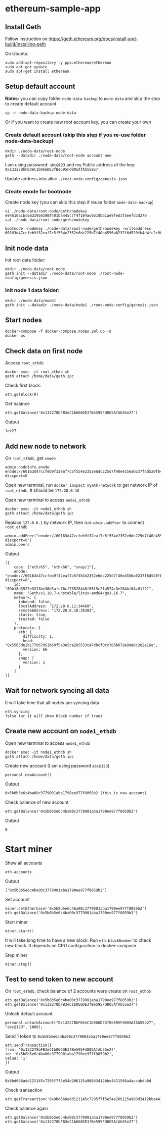 # ethereum-sample-app

## Install Geth

Follow instruction on https://geth.ethereum.org/docs/install-and-build/installing-geth

On Ubuntu:

```
sudo add-apt-repository -y ppa:ethereum/ethereum
sudo apt-get update
sudo apt-get install ethereum
```

## Setup default account

**Notes:** you can copy folder `node-data-backup` to `node-data` and skip the step to create default account

```
cp -r node-data-backup node-data
```

Or if you want to create new root account key, you can create your own

### Create default account (skip this step if you re-use folder node-data-backup)

```
mkdir ./node-data/root-node
geth --datadir ./node-data/root-node account new
```

I am using password: `abc@123` and my Public address of the key: `0x132278bFB3eC1b066DE3fBe595Fd805AfAb55e27`

Update address into alloc `./root-node-config/genesis.json`

### Create enode for bootnode

Create node key (you can skip this step if reuse folder `node-data-backup`)

```
vi ./node-data/root-node/geth/nodekey
e94610acbc6831950198f401ba445c7f4f194ac6810b61ae9fed3faeefd3d270
cat ./node-data/root-node/geth/nodekey
```

```
bootnode -nodekey ./node-data/root-node/geth/nodekey -writeaddress
60163d47ccfeb9f32eaf7c5f554e2352e6dc225d7f40e4556a0237f6d520fb4d4fc2c903fa3eacaae41d170de2dda2f2f33946dad2b795e411a99bada2dfe506
```

## Init node data

Init root data folder:

```
mkdir ./node-data/root-node
geth init --datadir ./node-data/root-node ./root-node-config/genesis.json
```

### Init node 1 data folder:

```
mkdir ./node-data/node1
geth init --datadir ./node-data/node1 ./root-node-config/genesis.json
```

## Start nodes

```
docker-compose -f docker-compose.nodes.yml up -d
docker ps
```

## Check data on first node

Access `root_ethdb`

```
docker exec -it root_ethdb sh
geth attach /home/data/geth.ipc
```

Check first block:

```
eth.getBlock(0)
```

Get balance

```
eth.getBalance('0x132278bFB3eC1b066DE3fBe595Fd805AfAb55e27')
```

Output

```
1e+27
```

## Add new node to network

On `root_ethdb`, get `enode`

```
admin.nodeInfo.enode
enode://60163d47ccfeb9f32eaf7c5f554e2352e6dc225d7f40e4556a0237f6d520fb4d4fc2c903fa3eacaae41d170de2dda2f2f33946dad2b795e411a99bada2dfe506@127.0.0.1:30303?discport=0
```

Open new terminal, run `docker inspect myeth-network` to get network IP of `root_ethdb`. It should be `172.28.0.10`

Open new terminal to access `node1_ethdb`

```
docker exec -it node1_ethdb sh
geth attach /home/data/geth.ipc
```

Replace `127.0.0.1` by network IP, then run `admin.addPeer` to connect `root_ethdb`

```
admin.addPeer("enode://60163d47ccfeb9f32eaf7c5f554e2352e6dc225d7f40e4556a0237f6d520fb4d4fc2c903fa3eacaae41d170de2dda2f2f33946dad2b795e411a99bada2dfe506@172.28.0.10:30303?discport=0")
admin.peers
```

Output

```
[{
    caps: ["eth/65", "eth/66", "snap/1"],
    enode: "enode://60163d47ccfeb9f32eaf7c5f554e2352e6dc225d7f40e4556a0237f6d520fb4d4fc2c903fa3eacaae41d170de2dda2f2f33946dad2b795e411a99bada2dfe506@172.28.0.10:30303?discport=0",
    id: "69b18d3527e3313be30d3afc76cf735284b8f95f5c214574c3e204bf04c01f21",
    name: "Geth/v1.10.7-unstable/linux-amd64/go1.16.7",
    network: {
      inbound: false,
      localAddress: "172.28.0.11:34460",
      remoteAddress: "172.28.0.10:30303",
      static: true,
      trusted: false
    },
    protocols: {
      eth: {
        difficulty: 1,
        head: "0x5565de2b177067051b60f5a3e5ca205533ca7dbcf0cc705b879a80a0c282e16e",
        version: 66
      },
      snap: {
        version: 1
      }
    }
}]
```

## Wait for network syncing all data

It will take time that all nodes are syncing data

```
eth.syncing
false (or it will show block number if true)
```

## Create new account on `node1_ethdb`

Open new terminal to access `node1_ethdb`

```
docker exec -it node1_ethdb sh
geth attach /home/data/geth.ipc
```

Create new account (I am using password `abc@123`)

```
personal.newAccount()
```

Output

```
0x5b8b5e6c4ba00c3779001aba1790ee977f8059b2 (this is new account)
```

Check balance of new account

```
eth.getBalance('0x5b8b5e6c4ba00c3779001aba1790ee977f8059b2')
```

Output

```
0
```

# Start miner

Show all accounts

```
eth.accounts
```

Output

```
["0x5b8b5e6c4ba00c3779001aba1790ee977f8059b2"]
```

Set account

```
miner.setEtherbase('0x5b8b5e6c4ba00c3779001aba1790ee977f8059b2')
eth.getBalance('0x5b8b5e6c4ba00c3779001aba1790ee977f8059b2')
```

Start miner

```
miner.start()
```

It will take long time to have a new block. Run `eth.blockNumber` to check new block. It depends on CPU configuration in docker-compose

Stop miner

```
miner.stop()
```

## Test to send token to new account

On `root_ethdb`, check balance of 2 accounts were create on `root_ethdb`

```
eth.getBalance('0x5b8b5e6c4ba00c3779001aba1790ee977f8059b2')
eth.getBalance('0x132278bFB3eC1b066DE3fBe595Fd805AfAb55e27')
```

Unlock default account

```
personal.unlockAccount("0x132278bFB3eC1b066DE3fBe595Fd805AfAb55e27", "abc@123", 1000);
```

Send 1 token to `0x5b8b5e6c4ba00c3779001aba1790ee977f8059b2`

```
eth.sendTransaction({
from: '0x132278bFB3eC1b066DE3fBe595Fd805AfAb55e27',
to: '0x5b8b5e6c4ba00c3779001aba1790ee977f8059b2',
value: '1'
})
```

Output

```
0x8bd668add121145c7295f7f5e54e206125a988d3412bbe4411566a4accabdb0d
```

Check transaction

```
eth.getTransaction('0x8bd668add121145c7295f7f5e54e206125a988d3412bbe4411566a4accabdb0d')
```

Check balance again

```
eth.getBalance('0x5b8b5e6c4ba00c3779001aba1790ee977f8059b2')
eth.getBalance('0x132278bFB3eC1b066DE3fBe595Fd805AfAb55e27')
```
